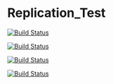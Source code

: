 Replication_Test
================

[![Build Status](https://img.shields.io/travis/vmware/vca-cli.svg?style=plastic)](http://107.189.120.119/job/photon-build-dev_test/)

[![Build Status](https://img.shields.io/jenkins/s/https/jenkins.qa.ubuntu.com/precise-desktop-amd64_default.svg?style=plastic)](http://107.189.120.119/job/photon-build-dev_test/)


[![Build Status](http://107.189.120.119/job/photon_build_dev/badge/icon?style=plastic)](http://107.189.120.119/job/photon-build-dev_test/)

[![Build Status](https://ci.storm-enroute.com:8080/job/public-macrogl/badge/icon?style=plastic)](http://107.189.120.119/job/photon-build-dev_test/)
